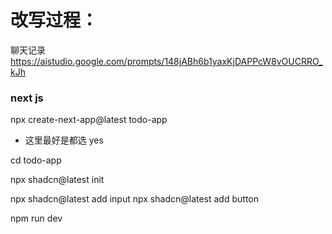 # 改写过程：

聊天记录
https://aistudio.google.com/prompts/148jABh6b1yaxKjDAPPcW8vOUCRRO_kJh


### next js 
npx create-next-app@latest todo-app
- 这里最好是都选 yes 

cd todo-app

npx shadcn@latest init

npx shadcn@latest add input
npx shadcn@latest add button

npm run dev


